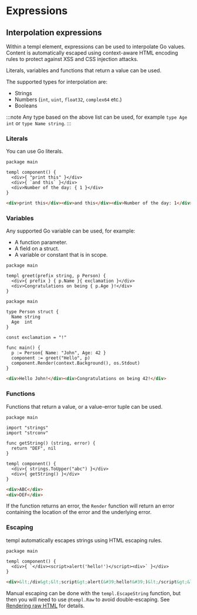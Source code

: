 # Expressions

## Interpolation expressions

Within a templ element, expressions can be used to interpolate Go values. Content is automatically escaped using context-aware HTML encoding rules to protect against XSS and CSS injection attacks.

Literals, variables and functions that return a value can be used. 

The supported types for interpolation are:

- Strings
- Numbers (`int`, `uint`, `float32`, `complex64` etc.)
- Booleans

:::note
Any type based on the above list can be used, for example `type Age int` or `type Name string`.
:::

### Literals

You can use Go literals.

```templ title="component.templ"
package main

templ component() {
  <div>{ "print this" }</div>
  <div>{ `and this` }</div>
  <div>Number of the day: { 1 }</div>
}
```

```html title="Output"
<div>print this</div><div>and this</div><div>Number of the day: 1</div>
```

### Variables

Any supported Go variable can be used, for example:

* A function parameter.
* A field on a struct.
* A variable or constant that is in scope.

```templ title="/main.templ"
package main

templ greet(prefix string, p Person) {
  <div>{ prefix } { p.Name }{ exclamation }</div>
  <div>Congratulations on being { p.Age }!</div>
}
```

```templ title="main.go"
package main

type Person struct {
  Name string
  Age  int
}

const exclamation = "!"

func main() {
  p := Person{ Name: "John", Age: 42 }
  component := greet("Hello", p) 
  component.Render(context.Background(), os.Stdout)
}
```

```html title="Output"
<div>Hello John!</div><div>Congratulations on being 42!</div>
```

### Functions

Functions that return a value, or a value-error tuple can be used.

```templ title="component.templ"
package main

import "strings"
import "strconv"

func getString() (string, error) {
  return "DEF", nil
}

templ component() {
  <div>{ strings.ToUpper("abc") }</div>
  <div>{ getString() }</div>
}
```

```html title="Output"
<div>ABC</div>
<div>DEF</div>
```

If the function returns an error, the `Render` function will return an error containing the location of the error and the underlying error.

### Escaping

templ automatically escapes strings using HTML escaping rules.

```templ title="component.templ"
package main

templ component() {
  <div>{ `</div><script>alert('hello!')</script><div>` }</div>
}
```

```html title="Output"
<div>&lt;/div&gt;&lt;script&gt;alert(&#39;hello!&#39;)&lt;/script&gt;&lt;div&gt;</div>
```

Manual escaping can be done with the `templ.EscapeString` function, but then you will need to use `@templ.Raw` to avoid double-escaping. See [Rendering raw HTML](/syntax-and-usage/rendering-raw-html) for details.
